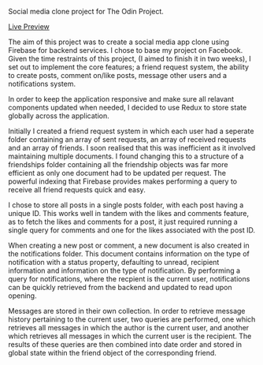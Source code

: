 Social media clone project for The Odin Project.

<a href="https://aaronkg1.github.io/social-media-clone/">Live Preview</a>

The aim of this project was to create a social media app clone using Firebase for backend services. I chose to base my project on Facebook. Given the time restraints of this project, (I aimed to finish it in two weeks), I set out to implement the core features; a friend request system, the ability to create posts, comment on/like posts, message other users and a notifications system.

In order to keep the application responsive and make sure all relavant components updated when needed, I decided to use Redux to store state globally across the application.

Initially I created a friend request system in which each user had a seperate folder containing an array of sent requests, an array of received requests
and an array of friends. I soon realised that this was inefficient as it involved maintaining multiple documents. I found changing this to a structure of a friendships folder containing all the friendship objects was far more efficient as only one document had to be updated per request. The powerful indexing that Firebase provides makes performing a query to receive all friend requests quick and easy.

I chose to store all posts in a single posts folder, with each post having a unique ID. This works well in tandem with the likes and comments feature, as to fetch the likes and comments for a post, it just required running a single query for comments and one for the likes associated with the post ID.

When creating a new post or comment, a new document is also created in the notifications folder. This document contains information on the type of notification with a status property, defaulting to unread, recipient information and information on the type of notification. By performing a query for notifications, where the recpient is the current user, notifications can be quickly retrieved from the backend and updated to read upon opening.

Messages are stored in their own collection. In order to retrieve message history pertaining to the current user, two queries are performed, one which retrieves all messages in which the author is the current user, and another which retrieves all messages in which the current user is the recipient. The results of these queries are then combined into date order and stored in global state within the friend object of the corresponding friend.
